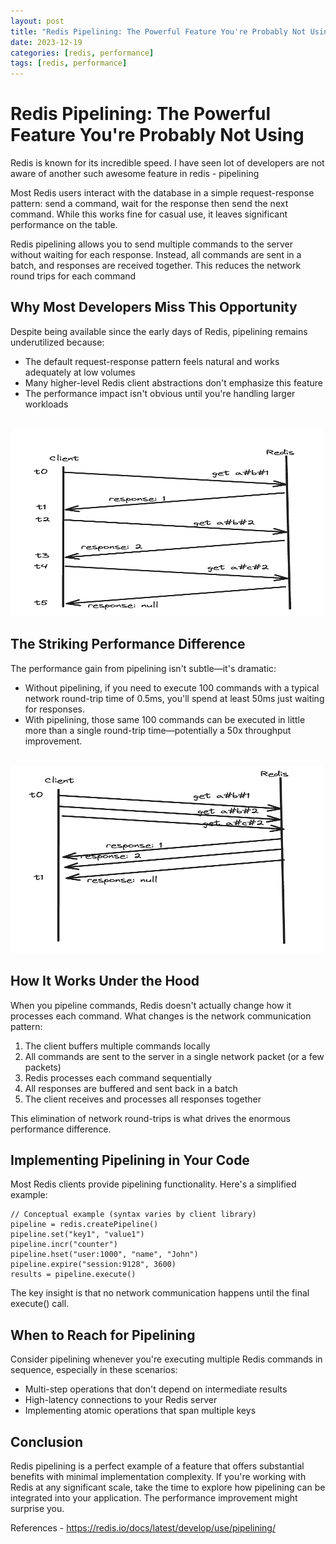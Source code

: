 ```yaml
---
layout: post
title: "Redis Pipelining: The Powerful Feature You're Probably Not Using"
date: 2023-12-19
categories: [redis, performance]
tags: [redis, performance]
---
```


# Redis Pipelining: The Powerful Feature You're Probably Not Using

Redis is known for its incredible speed.
I have seen lot of developers are not aware of another such awesome feature in redis - pipelining

Most Redis users interact with the database in a simple request-response pattern:
send a command, wait for the response
then send the next command.
While this works fine for casual use, it leaves significant performance on the table.

Redis pipelining allows you to send multiple commands to the server without waiting for each response. Instead, all commands are sent in a batch, and responses are received together.
This reduces the network round trips for each command

## Why Most Developers Miss This Opportunity

Despite being available since the early days of Redis, pipelining remains underutilized because:

- The default request-response pattern feels natural and works adequately at low volumes
- Many higher-level Redis client abstractions don't emphasize this feature
- The performance impact isn't obvious until you're handling larger workloads

<br>
<img src="/assets/post_images/redis-separate-keys.png" alt="Redis Separate Keys" width="500" height="300">

## The Striking Performance Difference

The performance gain from pipelining isn't subtle—it's dramatic:

- Without pipelining, if you need to execute 100 commands with a typical network round-trip time of 0.5ms, you'll spend at least 50ms just waiting for responses.
- With pipelining, those same 100 commands can be executed in little more than a single round-trip time—potentially a 50x throughput improvement.

<br>
<img src="/assets/post_images/redis-pipelined.png" alt="Redis Pipelining" width="500" height="300">

## How It Works Under the Hood

When you pipeline commands, Redis doesn't actually change how it processes each command. What changes is the network communication pattern:

1. The client buffers multiple commands locally
2. All commands are sent to the server in a single network packet (or a few packets)
3. Redis processes each command sequentially
4. All responses are buffered and sent back in a batch
5. The client receives and processes all responses together

This elimination of network round-trips is what drives the enormous performance difference.

## Implementing Pipelining in Your Code

Most Redis clients provide pipelining functionality. Here's a simplified example:

```
// Conceptual example (syntax varies by client library)
pipeline = redis.createPipeline()
pipeline.set("key1", "value1")
pipeline.incr("counter")
pipeline.hset("user:1000", "name", "John")
pipeline.expire("session:9128", 3600)
results = pipeline.execute()
```

The key insight is that no network communication happens until the final execute() call.

## When to Reach for Pipelining

Consider pipelining whenever you're executing multiple Redis commands in sequence, especially in these scenarios:

- Multi-step operations that don't depend on intermediate results
- High-latency connections to your Redis server
- Implementing atomic operations that span multiple keys

## Conclusion

Redis pipelining is a perfect example of a feature that offers substantial benefits with minimal implementation complexity. If you're working with Redis at any significant scale, take the time to explore how pipelining can be integrated into your application. The performance improvement might surprise you.

References -
https://redis.io/docs/latest/develop/use/pipelining/
